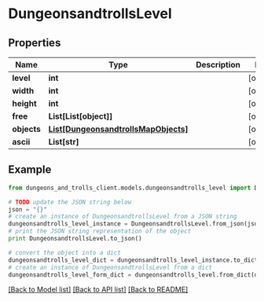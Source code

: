 # DungeonsandtrollsLevel


## Properties
Name | Type | Description | Notes
------------ | ------------- | ------------- | -------------
**level** | **int** |  | [optional] 
**width** | **int** |  | [optional] 
**height** | **int** |  | [optional] 
**free** | **List[List[object]]** |  | [optional] 
**objects** | [**List[DungeonsandtrollsMapObjects]**](DungeonsandtrollsMapObjects.md) |  | [optional] 
**ascii** | **List[str]** |  | [optional] 

## Example

```python
from dungeons_and_trolls_client.models.dungeonsandtrolls_level import DungeonsandtrollsLevel

# TODO update the JSON string below
json = "{}"
# create an instance of DungeonsandtrollsLevel from a JSON string
dungeonsandtrolls_level_instance = DungeonsandtrollsLevel.from_json(json)
# print the JSON string representation of the object
print DungeonsandtrollsLevel.to_json()

# convert the object into a dict
dungeonsandtrolls_level_dict = dungeonsandtrolls_level_instance.to_dict()
# create an instance of DungeonsandtrollsLevel from a dict
dungeonsandtrolls_level_form_dict = dungeonsandtrolls_level.from_dict(dungeonsandtrolls_level_dict)
```
[[Back to Model list]](../README.md#documentation-for-models) [[Back to API list]](../README.md#documentation-for-api-endpoints) [[Back to README]](../README.md)


